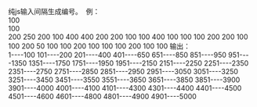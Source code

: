 纯js输入间隔生成编号。&nbsp;
例：  
100  
100  
200
250
200
100
400
400
200
200
100
100
400
100
100
100
200
200
100
100
200
50
100
100
200
100
100
100
200
100
100
输出：  
1----100
101----200
201----400
401----650
651----850
851----950
951----1350
1351----1750
1751----1950
1951----2150
2151----2250
2251----2350
2351----2750
2751----2850
2851----2950
2951----3050
3051----3250
3251----3450
3451----3550
3551----3650
3651----3850
3851----3900
3901----4000
4001----4100
4101----4300
4301----4400
4401----4500
4501----4600
4601----4800
4801----4900
4901----5000

